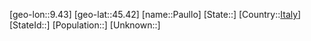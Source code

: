 ﻿---
location: [45.42,9.43]
type: City
tags:
- geo/City


SpocWebEntityId: 33264
isDeleted: false
confidential: public

---
[geo-lon::9.43]
[geo-lat::45.42]
[name::Paullo]
[State::]
[Country::[Italy](geo/Continent/Europe/Italy.md)]
[StateId::]
[Population::]
[Unknown::]

